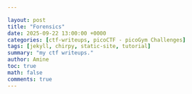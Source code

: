 ```yaml
---

layout: post
title: "Forensics"
date: 2025-09-22 13:00:00 +0000
categories: [ctf-writeups, picoCTF - picoGym Challenges]
tags: [jekyll, chirpy, static-site, tutorial]
summary: "my ctf writeups."
author: Amine
toc: true
math: false
comments: true
---
```

